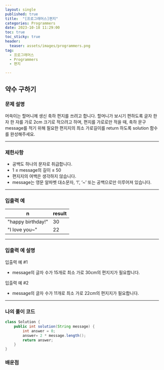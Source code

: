 ```yaml
---
layout: single
published: true
title:  "[프로그래머스]편지"
categories: Programmers
date: 2023-10-18 11:29:00
toc: true
toc_sticky: true
header:
  teaser: assets/images/programmers.png
tag:   
  - 프로그래머스
  - Programmers
  - 편지

---
```


## 약수 구하기


### 문제 설명

머쓱이는 할머니께 생신 축하 편지를 쓰려고 합니다. 할머니가 보시기 편하도록 글자 한 자 한 자를 가로 2cm 크기로 적으려고 하며, 편지를 가로로만 적을 때, 축하 문구 message를 적기 위해 필요한 편지지의 최소 가로길이를 return 하도록 solution 함수를 완성해주세요.




----------------

### 제한사항

* 공백도 하나의 문자로 취급합니다.
* 1 ≤ message의 길이 ≤ 50
* 편지지의 여백은 생각하지 않습니다.
* message는 영문 알파벳 대소문자, ‘!’, ‘~’ 또는 공백으로만 이루어져 있습니다.


----------------

### 입출력 예



|n	|result|
|---|---|
|"happy birthday!"|	30|
|"I love you~"|	22|

----------------

### 입출력 예 설명

입출력 예 #1  

* message의 글자 수가 15개로 최소 가로 30cm의 편지지가 필요합니다.
  

입출력 예 #2  

* message의 글자 수가 11개로 최소 가로 22cm의 편지지가 필요합니다.
  

  

  

  

----------------

### 나의 풀이 코드

```java
class Solution {
    public int solution(String message) {
        int answer = 0;
        answer= 2 * message.length();
        return answer;
    }
}
```




### 배운점

```java

```
